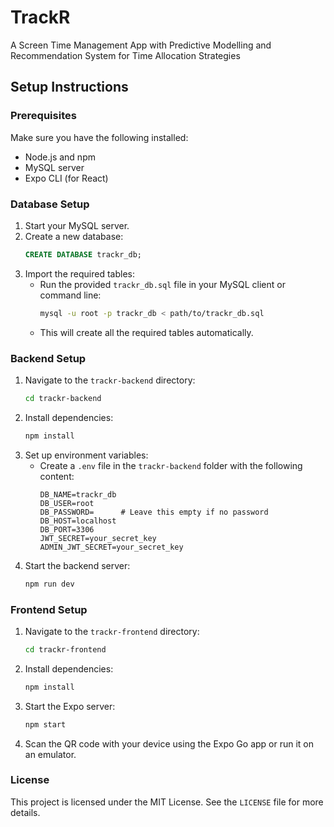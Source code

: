 # TrackR
A Screen Time Management App with  Predictive Modelling and Recommendation System for Time Allocation Strategies

## Setup Instructions

### Prerequisites
Make sure you have the following installed:
- Node.js and npm
- MySQL server
- Expo CLI (for React)

### Database Setup
1. Start your MySQL server.
2. Create a new database:
   ```sql
   CREATE DATABASE trackr_db;
   ```
3. Import the required tables:
   - Run the provided `trackr_db.sql` file in your MySQL client or command line:
     ```bash
     mysql -u root -p trackr_db < path/to/trackr_db.sql
     ```
   - This will create all the required tables automatically.

### Backend Setup
1. Navigate to the `trackr-backend` directory:
   ```bash
   cd trackr-backend
   ```
2. Install dependencies:
   ```bash
   npm install
   ```
3. Set up environment variables:
   - Create a `.env` file in the `trackr-backend` folder with the following content:
     ```
     DB_NAME=trackr_db
     DB_USER=root
     DB_PASSWORD=      # Leave this empty if no password
     DB_HOST=localhost
     DB_PORT=3306
     JWT_SECRET=your_secret_key
     ADMIN_JWT_SECRET=your_secret_key
     ```
4. Start the backend server:
   ```bash
   npm run dev
   ```

### Frontend Setup
1. Navigate to the `trackr-frontend` directory:
   ```bash
   cd trackr-frontend
   ```
2. Install dependencies:
   ```bash
   npm install
   ```
3. Start the Expo server:
   ```bash
   npm start
   ```
4. Scan the QR code with your device using the Expo Go app or run it on an emulator.




### License
This project is licensed under the MIT License. See the `LICENSE` file for more details.

